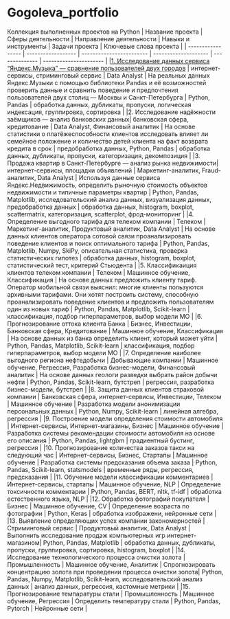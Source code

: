 # Gogoleva_portfolio
Коллекция выполненных проектов на Python
| Название проекта  | Сферы деятельности | Направление деятельности | Навыки и инструменты | Задачи проекта | Ключевые слова проекта |
| ----------------- | ------------------ | ------------------------ | -------------------- | -------------- | ---------------------- |
|[1. Исследование данных сервиса “Яндекс.Музыка” — сравнение пользователей двух городов](https://github.com/GogolevaMaria/Gogoleva_portfolio/blob/main/Project1_Big%20cities%20music/%D0%9F%D1%80%D0%BE%D0%B5%D0%BA%D1%821_big%20cities%20music.ipynb) | интернет-сервисы, стриминговый сервис | Data Analyst | На реальных данных Яндекс.Музыки c помощью библиотеки Pandas и её возможностей проверить данные и сравнить поведение и предпочтения пользователей двух столиц — Москвы и Санкт-Петербурга | Python, Pandas | обработка данных, дубликаты, пропуски, логическая индексация, группировка, сортировка |
|2. Исследование надёжности заёмщиков — анализ банковских данных| банковская сфера, кредитование | Data Analyst, Финансовый аналитик | На основе статистики о платёжеспособности клиентов исследовать влияет ли семейное положение и количество детей клиента на факт возврата кредита в срок | предобработка данных, Python, Pandas | обработка данных, дубликаты, пропуски, категоризация, декомпозиция |
|3. Продажа квартир в Санкт-Петербурге — анализ рынка недвижимости| интернет-сервисы, площадки объявлений | Маркетинг-аналитик, Fraud-аналитик, Data Analyst | Используя данные сервиса Яндекс.Недвижимость, определить рыночную стоимость объектов недвижимости и типичные параметры квартир | Python, Pandas, Matplotlib, исследовательский анализ данных, визуализация данных, предобработка данных | обработка данных, histogram, boxplot, scattermatrix, категоризация, scatterplot,  фрод-мониторинг |
|4. Определение выгодного тарифа для телеком компании | Телеком | Маркетинг-аналитик, Продуктовый аналитик, Data Analyst | На основе данных клиентов оператора сотовой связи проанализировать поведение клиентов и поиск оптимального тарифа | Python, Pandas, Matplotlib, Numpy, SkiPy, описательная статистика, проверка статистических гипотез | обработка данных, histogram, boxplot, статистический тест, критерий Стьюдента |
|5. Классификаиция клиентов телеком компании | Телеком | Машинное обучение, Классификация | На основе данных предложить клиенту тариф. Оператор мобильной связи выяснил: многие клиенты пользуются архивными тарифами. Они хотят построить систему, способную проанализировать поведение клиентов и предложить пользователям один из новых тариф | Python, Pandas, Matplotlib, Scikit-learn | классификация, подбор гиперпараметров, выбор модели МО |
|6. Прогнозирование оттока клиента Банка | Бизнес, Инвестиции, Банковская сфера, Кредитование | Машинное обучение, Классификация | На основе данных из банка определить клиент, который может уйти | Python, Pandas, Matplotlib, Scikit-learn | классификация, подбор гиперпараметров, выбор модели МО |
|7. Определение наиболее выгодного региона нефтедобычи | Добывающие компании | Машинное обучение, Регрессия, Разработка бизнес-модели, Финансовый аналитик | На основе данных геологи разведки выбрать район добычи нефти | Python, Pandas, Scikit-learn, бутстреп | регрессия, разработка бизнес-модели, бутстреп |
|8. Защита данных клиентов страховой компании | Банковская сфера, интернет-сервисы, Инвестиции, Телеком | Машинное обучение | Разработка модели анонимизации персональных данных | Python, Numpy, Scikit-learn | линейная алгебра, регрессия |
|9. Построение модели определения стоимости автомобиля | Интернет-сервисы, Интернет-магазины, Бизнес | Машинное обучение | Разработка системы рекомендации стоимости автомобиля на основе его описания | Python, Pandas, lightgbm | градиентный бустинг, регрессия |
|10. Прогнозирование количества заказов такси на следующий час | Интернет-сервисы, Бизнес, Стартапы | Машинное обучение | Разработка системы предсказания объема заказа | Python, Pandas, Scikit-learn, statsmodels | временные ряды, регрессия, предсказания |
|11. Обучение модели классификации комментариев | Интернет-сервисы, стартапы | Машинное обучение, NLP | Определение токсичности комментарии | Python, Pandas, BERT, nltk, tf-idf | обработка естественного языка, NLP |
|12. Обработка фотографий покупателя | Бизнес | Машинное обучение, CV | Определение возраста по фотографии | Python, Keras | обработка изображени, нейронные сети |
|13. Выявление определяющих успех компании закономерностей | Стриминговый сервис | Продуктовый аналитик, Data Analyst | Выполнить исследование продаж компьютерных игр интернет-магазином| Python, Pandas, Matplotlib | обработка данных, дубликаты, пропуски, группировка, сортировка, histogram, boxplot |
|14. Исследование технологического процесса очистки золота | Промышленность | Машинное обучение, Аналитик | Спрогнозировать концентрацию золота при проведении процесса очистки золота| Python, Pandas, Numpy, Matplotlib, Scikit-learn, исследовательский анализ данных | анализ данных, регрессия, кастомные метрики |
|15. Прогнозирование темпаратуры стали | Промышленность | Машинное обучение, Регрессия | Определить температуру стали | Python, Pandas, Pytorch | Нейронные сети |
